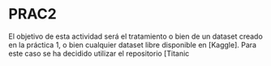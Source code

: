 # PRAC2
El objetivo de esta actividad será el tratamiento o bien de un dataset creado en la práctica 1, o bien cualquier dataset libre disponible en [Kaggle]. Para este caso se ha decidido utilizar el repositorio [Titanic
